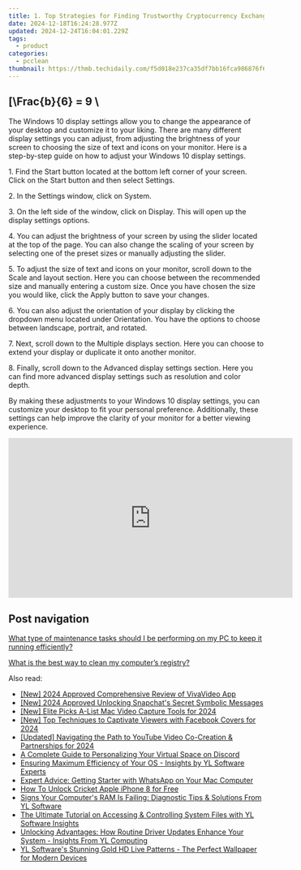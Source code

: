 ```yaml
---
title: 1. Top Strategies for Finding Trustworthy Cryptocurrency Exchange Sites - Insights by YL Computing
date: 2024-12-18T16:24:28.977Z
updated: 2024-12-24T16:04:01.229Z
tags:
  - product
categories:
  - pcclean
thumbnail: https://thmb.techidaily.com/f5d018e237ca35df7bb16fca986876f6ddcdb7436b36eba79522a3c2c30bdf0b.jpg
---
```


## \[\Frac{b}{6} = 9 \

The Windows 10 display settings allow you to change the appearance of your desktop and customize it to your liking. There are many different display settings you can adjust, from adjusting the brightness of your screen to choosing the size of text and icons on your monitor. Here is a step-by-step guide on how to adjust your Windows 10 display settings. 

1\. Find the Start button located at the bottom left corner of your screen. Click on the Start button and then select Settings.

2\. In the Settings window, click on System.

3\. On the left side of the window, click on Display. This will open up the display settings options. 

4\. You can adjust the brightness of your screen by using the slider located at the top of the page. You can also change the scaling of your screen by selecting one of the preset sizes or manually adjusting the slider.

5\. To adjust the size of text and icons on your monitor, scroll down to the Scale and layout section. Here you can choose between the recommended size and manually entering a custom size. Once you have chosen the size you would like, click the Apply button to save your changes.

6\. You can also adjust the orientation of your display by clicking the dropdown menu located under Orientation. You have the options to choose between landscape, portrait, and rotated.

7\. Next, scroll down to the Multiple displays section. Here you can choose to extend your display or duplicate it onto another monitor.

8\. Finally, scroll down to the Advanced display settings section. Here you can find more advanced display settings such as resolution and color depth. 

By making these adjustments to your Windows 10 display settings, you can customize your desktop to fit your personal preference. Additionally, these settings can help improve the clarity of your monitor for a better viewing experience.

<!-- affiliate ads begin -->
<iframe width="560" height="315" src="https://www.youtube.com/embed/AQn0MYjIfyI?si=rIdjT-qMRpjpJXXa" title="YouTube video player" frameborder="0" allow="accelerometer; autoplay; clipboard-write; encrypted-media; gyroscope; picture-in-picture; web-share" referrerpolicy="strict-origin-when-cross-origin" allowfullscreen></iframe>
<!-- affiliate ads end -->

## Post navigation

[What type of maintenance tasks should I be performing on my PC to keep it running efficiently?](https://tools.techidaily.com/pcclean/products/)

[What is the best way to clean my computer’s registry?](https://tools.techidaily.com/pcclean/products/)

<ins class="adsbygoogle"
     style="display:block"
     data-ad-format="autorelaxed"
     data-ad-client="ca-pub-7571918770474297"
     data-ad-slot="1223367746"></ins>

<ins class="adsbygoogle"
     style="display:block"
     data-ad-client="ca-pub-7571918770474297"
     data-ad-slot="8358498916"
     data-ad-format="auto"
     data-full-width-responsive="true"></ins>

<span class="atpl-alsoreadstyle">Also read:</span>
<div><ul>
<li><a href="https://article-tips.techidaily.com/new-2024-approved-comprehensive-review-of-vivavideo-app/"><u>[New] 2024 Approved Comprehensive Review of VivaVideo App</u></a></li>
<li><a href="https://snapchat-videos.techidaily.com/new-2024-approved-unlocking-snapchats-secret-symbolic-messages/"><u>[New] 2024 Approved Unlocking Snapchat's Secret Symbolic Messages</u></a></li>
<li><a href="https://digital-screen-recording.techidaily.com/new-elite-picks-a-list-mac-video-capture-tools-for-2024/"><u>[New] Elite Picks A-List Mac Video Capture Tools for 2024</u></a></li>
<li><a href="https://facebook-clips.techidaily.com/new-top-techniques-to-captivate-viewers-with-facebook-covers-for-2024/"><u>[New] Top Techniques to Captivate Viewers with Facebook Covers for 2024</u></a></li>
<li><a href="https://youtube-tips.techidaily.com/ed-navigating-the-path-to-youtube-video-co-creation-and-partnerships-for-2024/"><u>[Updated] Navigating the Path to YouTube Video Co-Creation & Partnerships for 2024</u></a></li>
<li><a href="https://tiktok-videos.techidaily.com/a-complete-guide-to-personalizing-your-virtual-space-on-discord/"><u>A Complete Guide to Personalizing Your Virtual Space on Discord</u></a></li>
<li><a href="https://discover-awesome.techidaily.com/ensuring-maximum-efficiency-of-your-os-insights-by-yl-software-experts/"><u>Ensuring Maximum Efficiency of Your OS - Insights by YL Software Experts</u></a></li>
<li><a href="https://tech-recovery.techidaily.com/expert-advice-getting-starter-with-whatsapp-on-your-mac-computer/"><u>Expert Advice: Getting Starter with WhatsApp on Your Mac Computer</u></a></li>
<li><a href="https://sim-unlock.techidaily.com/how-to-unlock-cricket-apple-iphone-8-for-free-by-drfone-ios/"><u>How To Unlock Cricket Apple iPhone 8 for Free</u></a></li>
<li><a href="https://discover-awesome.techidaily.com/signs-your-computers-ram-is-failing-diagnostic-tips-and-solutions-from-yl-software/"><u>Signs Your Computer's RAM Is Failing: Diagnostic Tips & Solutions From YL Software</u></a></li>
<li><a href="https://discover-awesome.techidaily.com/the-ultimate-tutorial-on-accessing-and-controlling-system-files-with-yl-software-insights/"><u>The Ultimate Tutorial on Accessing & Controlling System Files with YL Software Insights</u></a></li>
<li><a href="https://discover-awesome.techidaily.com/unlocking-advantages-how-routine-driver-updates-enhance-your-system-insights-from-yl-computing/"><u>Unlocking Advantages: How Routine Driver Updates Enhance Your System - Insights From YL Computing</u></a></li>
<li><a href="https://discover-awesome.techidaily.com/yl-softwares-stunning-gold-hd-live-patterns-the-perfect-wallpaper-for-modern-devices/"><u>YL Software's Stunning Gold HD Live Patterns - The Perfect Wallpaper for Modern Devices</u></a></li>
</ul></div>

